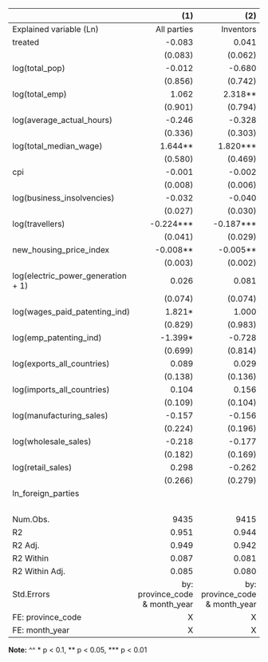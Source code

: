 |                                    |               (1)              |               (2)              |               (3)              |               (4)              |               (5)              | 
|:-----------------------------------|-------------------------------:|-------------------------------:|-------------------------------:|-------------------------------:|-------------------------------:|
| Explained variable (Ln)            |           All parties          |            Inventors           |           Applicants           |             Owners             |          Patents filed         | 
| treated                            |             -0.083             |              0.041             |             -0.191*            |             -0.140             |             0.126**            | 
|                                    |             (0.083)            |             (0.062)            |             (0.095)            |             (0.094)            |             (0.048)            | 
| log(total_pop)                     |             -0.012             |             -0.680             |              0.284             |              0.424             |             -0.173             | 
|                                    |             (0.856)            |             (0.742)            |             (0.711)            |             (0.869)            |             (0.389)            | 
| log(total_emp)                     |              1.062             |             2.318**            |              0.874             |              0.555             |              1.208             | 
|                                    |             (0.901)            |             (0.794)            |             (0.728)            |             (1.029)            |             (0.667)            | 
| log(average_actual_hours)          |             -0.246             |             -0.328             |             -0.053             |             -0.371             |              0.017             | 
|                                    |             (0.336)            |             (0.303)            |             (0.302)            |             (0.356)            |             (0.257)            | 
| log(total_median_wage)             |             1.644**            |            1.820***            |             1.274**            |             2.081**            |             1.021**            | 
|                                    |             (0.580)            |             (0.469)            |             (0.462)            |             (0.740)            |             (0.315)            | 
| cpi                                |             -0.001             |             -0.002             |              0.001             |             -0.003             |             -0.009             | 
|                                    |             (0.008)            |             (0.006)            |             (0.007)            |             (0.009)            |             (0.005)            | 
| log(business_insolvencies)         |             -0.032             |             -0.040             |             -0.038             |             -0.060*            |             -0.032             | 
|                                    |             (0.027)            |             (0.030)            |             (0.022)            |             (0.029)            |             (0.019)            | 
| log(travellers)                    |            -0.224***           |            -0.187***           |            -0.201***           |            -0.232***           |             -0.050             | 
|                                    |             (0.041)            |             (0.029)            |             (0.033)            |             (0.058)            |             (0.047)            | 
| new_housing_price_index            |            -0.008**            |            -0.005**            |            -0.008**            |            -0.010**            |             -0.001             | 
|                                    |             (0.003)            |             (0.002)            |             (0.003)            |             (0.004)            |             (0.001)            | 
| log(electric_power_generation + 1) |              0.026             |              0.081             |             -0.013             |             -0.041             |             -0.046             | 
|                                    |             (0.074)            |             (0.074)            |             (0.063)            |             (0.073)            |             (0.066)            | 
| log(wages_paid_patenting_ind)      |             1.821*             |              1.000             |             2.524**            |             2.554**            |              0.850             | 
|                                    |             (0.829)            |             (0.983)            |             (0.923)            |             (0.864)            |             (1.033)            | 
| log(emp_patenting_ind)             |             -1.399*            |             -0.728             |            -2.495***           |            -2.491***           |             -0.686             | 
|                                    |             (0.699)            |             (0.814)            |             (0.714)            |             (0.670)            |             (1.252)            | 
| log(exports_all_countries)         |              0.089             |              0.029             |              0.154             |              0.133             |             -0.030             | 
|                                    |             (0.138)            |             (0.136)            |             (0.126)            |             (0.154)            |             (0.115)            | 
| log(imports_all_countries)         |              0.104             |              0.156             |             -0.020             |              0.101             |             -0.015             | 
|                                    |             (0.109)            |             (0.104)            |             (0.095)            |             (0.128)            |             (0.086)            | 
| log(manufacturing_sales)           |             -0.157             |             -0.156             |             -0.100             |             -0.004             |              0.162             | 
|                                    |             (0.224)            |             (0.196)            |             (0.219)            |             (0.284)            |             (0.186)            | 
| log(wholesale_sales)               |             -0.218             |             -0.177             |             -0.239             |             -0.117             |             -0.065             | 
|                                    |             (0.182)            |             (0.169)            |             (0.198)            |             (0.255)            |             (0.167)            | 
| log(retail_sales)                  |              0.298             |             -0.262             |              0.481             |              0.092             |            -0.585**            | 
|                                    |             (0.266)            |             (0.279)            |             (0.354)            |             (0.375)            |             (0.219)            | 
| ln_foreign_parties                 |                                |                                |                                |                                |            0.386***            | 
|                                    |                                |                                |                                |                                |             (0.052)            | 
| Num.Obs.                           |              9435              |              9415              |              9397              |              9419              |              7198              | 
| R2                                 |              0.951             |              0.944             |              0.952             |              0.951             |              0.605             | 
| R2 Adj.                            |              0.949             |              0.942             |              0.950             |              0.950             |              0.587             | 
| R2 Within                          |              0.087             |              0.081             |              0.088             |              0.121             |              0.333             | 
| R2 Within Adj.                     |              0.085             |              0.080             |              0.086             |              0.119             |              0.331             | 
| Std.Errors                         | by: province_code & month_year | by: province_code & month_year | by: province_code & month_year | by: province_code & month_year | by: province_code & month_year | 
| FE: province_code                  |                X               |                X               |                X               |                X               |                X               | 
| FE: month_year                     |                X               |                X               |                X               |                X               |                X               | 

__Note:__
^^ * p < 0.1, ** p < 0.05, *** p < 0.01
